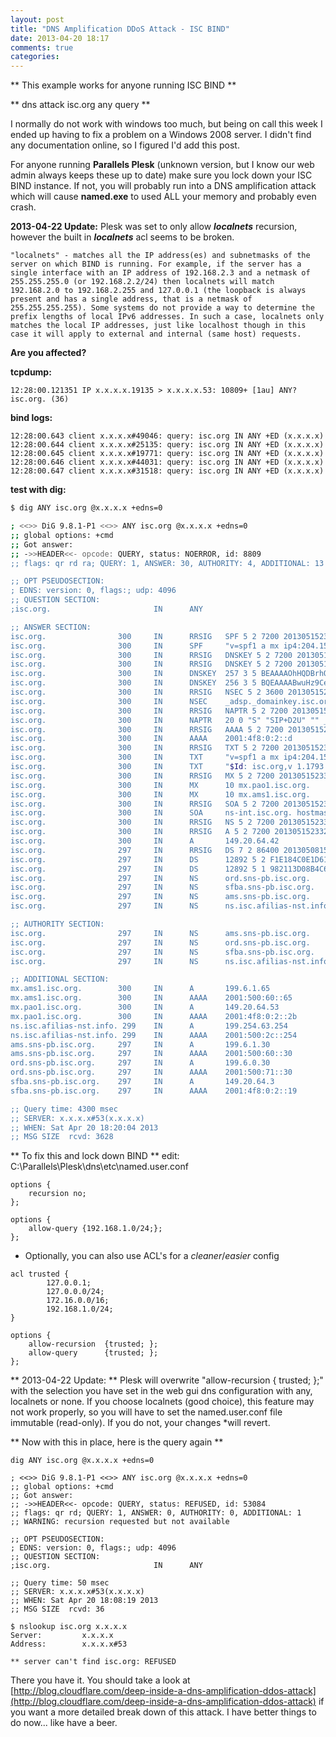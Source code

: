 ```yaml
---
layout: post
title: "DNS Amplification DDoS Attack - ISC BIND"
date: 2013-04-20 18:17
comments: true
categories: 
---
```


** This example works for anyone running ISC BIND **

** dns attack isc.org any query **

I normally do not work with windows too much, but being on call this week I ended up having to fix a problem on a Windows 2008 server. I didn't find any documentation online, so I figured I'd add this post. 

For anyone running **Parallels Plesk** (unknown version, but I know our web admin always keeps these up to date) make sure you lock down your ISC BIND instance. If not, you will probably run into a DNS amplification attack which will cause **named.exe** to used ALL your memory and probably even crash. 

**2013-04-22 Update:** Plesk was set to only allow **_localnets_** recursion, however the built in **_localnets_** acl seems to be broken. 

`
"localnets" - matches all the IP address(es) and subnetmasks of the server on which BIND is running. For example, if the server has a single interface with an IP address of 192.168.2.3 and a netmask of 255.255.255.0 (or 192.168.2.2/24) then localnets will match 192.168.2.0 to 192.168.2.255 and 127.0.0.1 (the loopback is always present and has a single address, that is a netmask of 255.255.255.255). Some systems do not provide a way to determine the prefix lengths of local IPv6 addresses. In such a case, localnets only matches the local IP addresses, just like localhost though in this case it will apply to external and internal (same host) requests.
`

**Are you affected?** 

**tcpdump:**
```
12:28:00.121351 IP x.x.x.x.19135 > x.x.x.x.53: 10809+ [1au] ANY? isc.org. (36)
```

**bind logs:**
```
12:28:00.643 client x.x.x.x#49046: query: isc.org IN ANY +ED (x.x.x.x)
12:28:00.644 client x.x.x.x#25135: query: isc.org IN ANY +ED (x.x.x.x)
12:28:00.645 client x.x.x.x#19771: query: isc.org IN ANY +ED (x.x.x.x)
12:28:00.646 client x.x.x.x#44031: query: isc.org IN ANY +ED (x.x.x.x)
12:28:00.647 client x.x.x.x#31518: query: isc.org IN ANY +ED (x.x.x.x)
```

<!-- more -->

**test with dig:**

```bash NOTE: x.x.x.x is YOUR dns server ip
$ dig ANY isc.org @x.x.x.x +edns=0

; <<>> DiG 9.8.1-P1 <<>> ANY isc.org @x.x.x.x +edns=0
;; global options: +cmd
;; Got answer:
;; ->>HEADER<<- opcode: QUERY, status: NOERROR, id: 8809
;; flags: qr rd ra; QUERY: 1, ANSWER: 30, AUTHORITY: 4, ADDITIONAL: 13

;; OPT PSEUDOSECTION:
; EDNS: version: 0, flags:; udp: 4096
;; QUESTION SECTION:
;isc.org.                       IN      ANY

;; ANSWER SECTION:
isc.org.                300     IN      RRSIG   SPF 5 2 7200 20130515233253 20130415233253 50012 isc.org. rxkc3Rv5XIuARc+jiKh2DQIc3osweF+a7Db1OA8bbaEPfVW6eje0CrWM 1+D9gU0ghbNp4On4G4jfClcWTpefqhcGIzODMIwKXlGDcp1Y4t7f1Xt8 sAt0iDj7k4qoUOXEtcLoo3fhi0/HfjmJojNmNfzRuIy0q4VBPLvXDzY1 wio=
isc.org.                300     IN      SPF     "v=spf1 a mx ip4:204.152.184.0/21 ip4:149.20.0.0/16 ip6:2001:04F8::0/32 ip6:2001:500:60::65/128 ~all"
isc.org.                300     IN      RRSIG   DNSKEY 5 2 7200 20130515230132 20130415230132 12892 isc.org. By1JLKWH4p/NijvP7TO40IkAokI2o5w2tZlw1d92Iv7chSKkhnBlS0jh Hpo5IySLsr3yYmKnb5rv/lIMhlPVF5TUC3+ToY7hz6aouS5P4JYA1bIB SZlzxS5HAAPl3UddF4cwf5Dp3JON3E6VIzA588PMjUBD666A27JRNqut EbHI2WxnZBR9inxwDnEf5JPagEYgNMlADottLSa3PKxwtmWUS3OLZaOo 4+wMgbL+bqTI5h5y6IpOipz3rUWurFbYteTIy5RjC+uaLcazEM94G41Z YoXQP+LodcZTqiYnfbT0Cp3ahr3n+Kx3OHLglW/V5GoqyTDFjRrHtObc j1dA5A==
isc.org.                300     IN      RRSIG   DNSKEY 5 2 7200 20130515230132 20130415230132 50012 isc.org. GRdD8E7BJR+sD7V0MkBzWKeonk97axGU7sinBrc6szaons7LY1TWyn3T 5cllz850C6o5dlK22zykRjrwCI6wiuJVzuJbyAOjrwM3TtEjFv7ePAaK ad3VGofZeb0klGEtvG9L/5rMkF2bbAwxeFGuD7SPz1gsGKDurmbCQ8YD diw=
isc.org.                300     IN      DNSKEY  257 3 5 BEAAAAOhHQDBrhQbtphgq2wQUpEQ5t4DtUHxoMVFu2hWLDMvoOMRXjGr hhCeFvAZih7yJHf8ZGfW6hd38hXG/xylYCO6Krpbdojwx8YMXLA5/kA+ u50WIL8ZR1R6KTbsYVMf/Qx5RiNbPClw+vT+U8eXEJmO20jIS1ULgqy3 47cBB1zMnnz/4LJpA0da9CbKj3A254T515sNIMcwsB8/2+2E63/zZrQz Bkj0BrN/9Bexjpiks3jRhZatEsXn3dTy47R09Uix5WcJt+xzqZ7+ysyL KOOedS39Z7SDmsn2eA0FKtQpwA6LXeG2w+jxmw3oA8lVUgEf/rzeC/bB yBNsO70aEFTd
isc.org.                300     IN      DNSKEY  256 3 5 BQEAAAABwuHz9Cem0BJ0JQTO7C/a3McR6hMaufljs1dfG/inaJpYv7vH XTrAOm/MeKp+/x6eT4QLru0KoZkvZJnqTI8JyaFTw2OM/ItBfh/hL2lm Cft2O7n3MfeqYtvjPnY7dWghYW4sVfH7VVEGm958o9nfi79532Qeklxh x8pXWdeAaRU=
isc.org.                300     IN      RRSIG   NSEC 5 2 3600 20130515233253 20130415233253 50012 isc.org. oBP67HE1s2DNfMZ7z/MR6aY2Ujhq7PNY4eMuw6Y+i+qXbUbQ48T2O6Kj ATc9heRYWryRFQNj/JXvhDZvB4/4WsdgGqy7GdbNtBM5tSTKyp+/omc2 Bzg2y70TQgwoXyMnqCTUh/L5OAvLO8kk0xY1mbDSiv7l+gSAqQws876R zmI=
isc.org.                300     IN      NSEC    _adsp._domainkey.isc.org. A NS SOA MX TXT AAAA NAPTR RRSIG NSEC DNSKEY SPF
isc.org.                300     IN      RRSIG   NAPTR 5 2 7200 20130515233253 20130415233253 50012 isc.org. k+sm/1z+7Tp+cYeZL/IZHfGT4gVXG3Lto7n1bxCU34hh1DtuKYWXYra4 UdSpZ8lrFu+y4BMTVtR9eoDI2azQCbwJwU9E+btAsf7ZYRYONY7YkttZ l3iqckDHfNPb80/o25QRDX1VejYq9oSfOiKRVNjCvR9YvUMptPZJEn06 iYQ=
isc.org.                300     IN      NAPTR   20 0 "S" "SIP+D2U" "" _sip._udp.isc.org.
isc.org.                300     IN      RRSIG   AAAA 5 2 7200 20130515233253 20130415233253 50012 isc.org. M3h/PV6Fq3U0g45Z3FiwG+xcsnAok2T/nJwis4x/5MCuGk1wPRj1uUI+ h8nPPXkG9fq40uWV8hd7zKvZ5mSO0sDgdFDdkZLyPtG4jv67nw7/vUwb Pm3cqxTcMCSdKpPQvFXhq4X+bWdYJoNwNHGtviimMse8fdUER6dZqhmB Cqc=
isc.org.                300     IN      AAAA    2001:4f8:0:2::d
isc.org.                300     IN      RRSIG   TXT 5 2 7200 20130515233253 20130415233253 50012 isc.org. bdioDXnXaXz6+DRzq0WSEihIBcs7/5xbS7YzcEeCNdeq7c+dpD3SBNxj mG40ic0YH0ADYzXSi+MrgESZoQZmzUmBvw84FJcxtv1OHP1RYun9Scny acpx0U6SGhqvNFs4UaiJmPDYyJFaJcbGk47bQgTfbKDzDyCjhmbuEaVf 1fM=
isc.org.                300     IN      TXT     "v=spf1 a mx ip4:204.152.184.0/21 ip4:149.20.0.0/16 ip6:2001:04F8::0/32 ip6:2001:500:60::65/128 ~all"
isc.org.                300     IN      TXT     "$Id: isc.org,v 1.1793 2013-04-09 00:33:46 bind Exp $"
isc.org.                300     IN      RRSIG   MX 5 2 7200 20130515233253 20130415233253 50012 isc.org. HdmWOHdVRLEiKIgkeGAueVl5IhUVL2b8VddQwUAatNGIidhPHkSuylE4 E8+uh2qN/sTeYPI6DN7exvKvz+4i1dsO8lUXJqY2JY8JRizRb6oBPhgP wySTiM6mAfOzB6LFMy6bqb3IYiOApuToT/785I2WxzNPK0vmxGh29nH7 Tsc=
isc.org.                300     IN      MX      10 mx.pao1.isc.org.
isc.org.                300     IN      MX      10 mx.ams1.isc.org.
isc.org.                300     IN      RRSIG   SOA 5 2 7200 20130515233253 20130415233253 50012 isc.org. Qw/kiSPp8fgeYDucYo/tJP+SuQEWMoXJM9XPAgvuUj4ek44hUxjNUo2p 1VpLXaTIUnv6WdBvgo7X8wdPJckRag56y2zJSVbrAS3PrIALj9j90pbB 55RRc0xaGNusBU27orI4acFEZCpIH8yNv7zLx1MX3cWohoCisWaQMBwB Syo=
isc.org.                300     IN      SOA     ns-int.isc.org. hostmaster.isc.org. 2013041600 7200 3600 24796800 3600
isc.org.                300     IN      RRSIG   NS 5 2 7200 20130515233253 20130415233253 50012 isc.org. HUXmb89gB4pVehWRcuSkJg020gw2d8QMhTrcu1ZD7nKomXHQFupXl5vT iq5VUREGBQtnT7FEdPEJlCiJeogbAmqt3F1V5kBfdxZLe/EzYZgvSGWq sy/VHI5d+t6/EiuCjM01UXCH1+L0YAqiHox5gsWMzRW2kvjZXhRHE2+U i1Q=
isc.org.                300     IN      RRSIG   A 5 2 7200 20130515233253 20130415233253 50012 isc.org. LU6oTkxGAxOlX6zGFzwW+OSOXDZOi0NbPQGnF/evVZ+4N5FUN+7uApXP cTiwiXnX41JOqCpQyb/5zkUNyrl99/g5quVeOan06gBzsJfK8EoOSrOK UwbOKoJC1uWisJvIVS9+sb729LJ3bnAOFw0SDc22KLSaFKiwuKeTCtV6 Tuk=
isc.org.                300     IN      A       149.20.64.42
isc.org.                297     IN      RRSIG   DS 7 2 86400 20130508155535 20130417145535 31380 org. Fnk6ZJwwnJXTyIfgpFsax5dOeLFsEVg08GVeAgAaKiX/h2Oo4GZ/iVWu X9EAVCiL+hRCcpVsKED3Le+hzV4nazBtITsxTso3UTtWdJ49jJSRfsld 9Tp+5/Slf5dzwU4ST0d5VO4V5XN7mxTbIuAn9hpQ5ujVdZHjQYw/FkAU Bek=
isc.org.                297     IN      DS      12892 5 2 F1E184C0E1D615D20EB3C223ACED3B03C773DD952D5F0EB5C777586D E18DA6B5
isc.org.                297     IN      DS      12892 5 1 982113D08B4C6A1D9F6AEE1E2237AEF69F3F9759
isc.org.                297     IN      NS      ord.sns-pb.isc.org.
isc.org.                297     IN      NS      sfba.sns-pb.isc.org.
isc.org.                297     IN      NS      ams.sns-pb.isc.org.
isc.org.                297     IN      NS      ns.isc.afilias-nst.info.

;; AUTHORITY SECTION:
isc.org.                297     IN      NS      ams.sns-pb.isc.org.
isc.org.                297     IN      NS      ord.sns-pb.isc.org.
isc.org.                297     IN      NS      sfba.sns-pb.isc.org.
isc.org.                297     IN      NS      ns.isc.afilias-nst.info.

;; ADDITIONAL SECTION:
mx.ams1.isc.org.        300     IN      A       199.6.1.65
mx.ams1.isc.org.        300     IN      AAAA    2001:500:60::65
mx.pao1.isc.org.        300     IN      A       149.20.64.53
mx.pao1.isc.org.        300     IN      AAAA    2001:4f8:0:2::2b
ns.isc.afilias-nst.info. 299    IN      A       199.254.63.254
ns.isc.afilias-nst.info. 299    IN      AAAA    2001:500:2c::254
ams.sns-pb.isc.org.     297     IN      A       199.6.1.30
ams.sns-pb.isc.org.     297     IN      AAAA    2001:500:60::30
ord.sns-pb.isc.org.     297     IN      A       199.6.0.30
ord.sns-pb.isc.org.     297     IN      AAAA    2001:500:71::30
sfba.sns-pb.isc.org.    297     IN      A       149.20.64.3
sfba.sns-pb.isc.org.    297     IN      AAAA    2001:4f8:0:2::19

;; Query time: 4300 msec
;; SERVER: x.x.x.x#53(x.x.x.x)
;; WHEN: Sat Apr 20 18:20:04 2013
;; MSG SIZE  rcvd: 3628
```


** To fix this and lock down BIND  ** edit: C:\Parallels\Plesk\dns\etc\named.user.conf


```text Disable recursion for the DNS service 
options {
    recursion no;
};
```

```text ONLY Allow queries from known networks
options {
    allow-query {192.168.1.0/24;};
};
```

* Optionally, you can also use ACL's for a _cleaner_/_easier_ config

```text notice we also allow the trusted acl recursion
acl trusted {
        127.0.0.1;
        127.0.0.0/24;
        172.16.0.0/16;
        192.168.1.0/24;
}

options {
    allow-recursion	 {trusted; }; 
    allow-query		 {trusted; }; 
};
```

** 2013-04-22 Update: ** Plesk will overwrite "allow-recursion { trusted; };" with the selection you have set in the web gui dns configuration with  any, localnets or none. If you choose localnets (good choice), this feature may not work properly, so you will have to set the named.user.conf file immutable (read-only). If you do not, your changes *will revert. 


** Now with this in place, here is the query again ** 
```
dig ANY isc.org @x.x.x.x +edns=0

; <<>> DiG 9.8.1-P1 <<>> ANY isc.org @x.x.x.x +edns=0
;; global options: +cmd
;; Got answer:
;; ->>HEADER<<- opcode: QUERY, status: REFUSED, id: 53084
;; flags: qr rd; QUERY: 1, ANSWER: 0, AUTHORITY: 0, ADDITIONAL: 1
;; WARNING: recursion requested but not available

;; OPT PSEUDOSECTION:
; EDNS: version: 0, flags:; udp: 4096
;; QUESTION SECTION:
;isc.org.                       IN      ANY

;; Query time: 50 msec
;; SERVER: x.x.x.x#53(x.x.x.x)
;; WHEN: Sat Apr 20 18:08:19 2013
;; MSG SIZE  rcvd: 36
```

```text nslookup tool... I know
$ nslookup isc.org x.x.x.x
Server:         x.x.x.x
Address:        x.x.x.x#53

** server can't find isc.org: REFUSED
```


There you have it. You should take a look at [http://blog.cloudflare.com/deep-inside-a-dns-amplification-ddos-attack](http://blog.cloudflare.com/deep-inside-a-dns-amplification-ddos-attack) if you want a more detailed break down of this attack. I have better things to do now... like have a beer. 
